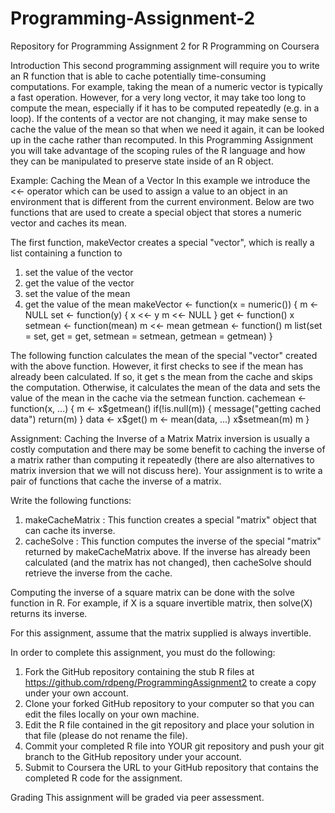 Programming-Assignment-2
========================

Repository for Programming Assignment 2 for R Programming on Coursera


Introduction
This second programming assignment will require you to write an R function that is able to cache potentially time-consuming computations. For example, taking the mean of a numeric vector is typically a fast operation. However, for a very long vector, it may take too long to compute the mean, especially if it has to be computed repeatedly (e.g. in a loop). If the contents of a vector are not changing, it may make sense to cache the value of the mean so that when we need it again, it can be looked up in the cache rather than recomputed. In this Programming Assignment you will take advantage of the scoping rules of the R language and how they can be manipulated to preserve state inside of an R object.



Example: Caching the Mean of a Vector
In this example we introduce the  <<-  operator which can be used to assign a value to an object in an environment that is different from the current environment. Below are two functions that are used to create a special object that stores a numeric vector and caches its mean.

The first function,  makeVector  creates a special "vector", which is really a list containing a function to
1. set the value of the vector
2. get the value of the vector
3. set the value of the mean
4. get the value of the mean
makeVector <- function(x = numeric()) {
        m <- NULL
        set <- function(y) {
                x <<- y
                m <<- NULL
        }
        get <- function() x
        setmean <- function(mean) m <<- mean
        getmean <- function() m
        list(set = set, get = get,
             setmean = setmean,
             getmean = getmean)
}


The following function calculates the mean of the special "vector" created with the above function. However, it first checks to see if the mean has already been calculated. If so, it  get s the mean from the cache and skips the computation. Otherwise, it calculates the mean of the data and sets the value of the mean in the cache via the  setmean  function.
cachemean <- function(x, ...) {
        m <- x$getmean()
        if(!is.null(m)) {
                message("getting cached data")
                return(m)
        }
        data <- x$get()
        m <- mean(data, ...)
        x$setmean(m)
        m
}




Assignment: Caching the Inverse of a Matrix
Matrix inversion is usually a costly computation and there may be some benefit to caching the inverse of a matrix rather than computing it repeatedly (there are also alternatives to matrix inversion that we will not discuss here). Your assignment is to write a pair of functions that cache the inverse of a matrix.

Write the following functions:
1.  makeCacheMatrix : This function creates a special "matrix" object that can cache its inverse.
2.  cacheSolve : This function computes the inverse of the special "matrix" returned by  makeCacheMatrix  above. If the inverse has already been calculated (and the matrix has not changed), then  cacheSolve  should retrieve the inverse from the cache.

Computing the inverse of a square matrix can be done with the  solve  function in R. For example, if  X  is a square invertible matrix, then  solve(X)  returns its inverse.

For this assignment, assume that the matrix supplied is always invertible.

In order to complete this assignment, you must do the following:
1. Fork the GitHub repository containing the stub R files at https://github.com/rdpeng/ProgrammingAssignment2 to create a copy under your own account.
2. Clone your forked GitHub repository to your computer so that you can edit the files locally on your own machine.
3. Edit the R file contained in the git repository and place your solution in that file (please do not rename the file).
4. Commit your completed R file into YOUR git repository and push your git branch to the GitHub repository under your account.
5. Submit to Coursera the URL to your GitHub repository that contains the completed R code for the assignment.



Grading
This assignment will be graded via peer assessment.
